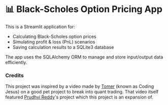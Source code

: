 # 📊 Black-Scholes Option Pricing App
This is a Streamlit application for:
- Calculating Black-Scholes option prices
- Simulating profit & loss (PnL) scenarios
- Saving calculation results to a SQLite3 database

The app uses the SQLAlchemy ORM to manage and store input/output data efficiently.

### Credits
This project was inspired by a video made by [Tomer](https://youtu.be/lY-NP4X455U?si=Bw3ChXVAUL4BG9v3) (known as Coding Jesus) on a good pet project to break into quant trading. That video itself featured [Prudhvi Reddy](https://blackschole.streamlit.app/)'s project which this project is an expansion of.